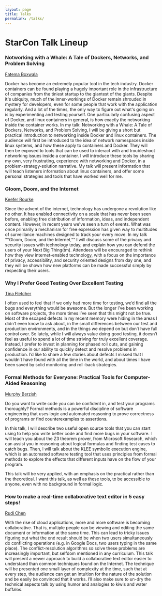 ```yaml
---
layout: page
title: Talks
permalink: /talks/
---
```


<div class="pretty-links">

# StarCon Talk Lineup

### Notworking with a Whale: A Tale of Dockers, Networks, and Problem Solving

[Fatema Boxwala](/speakers#fatema-boxwala)

<p class="abstract">
Docker has become an extremely popular tool in the tech industry. Docker containers can be found playing a hugely important role in the infrastructure of companies from the tiniest startup to the giantest of the giants. Despite it's ubiquity, much of the inner-workings of Docker remain shrouded in mystery for developers, even for some people that work with the application regularly.  And a lot of the times, the only way to figure out what's going on is by experimenting and testing yourself. One particularly confusing aspect of Docker, and linux containers in general, is how exactly the networking inside the container works. In my talk: Notworking with a Whale: A Tale of Dockers, Networks, and Problem Solving, I will be giving a short but practical introduction to networking inside Docker and linux containers. The audience will first be introduced to the idea of network namespaces inside linux systems, and how these apply to containers and Docker. They will then be exposed to tools that can be used to interact with and troubleshoot networking issues inside a container. I will introduce these tools by sharing my own, very frustrating, experience with networking and Docker, in a problem-strategy-solution narrative. My talk will present information that will teach listeners information about linux containers, and offer some personal strategies and tools that have worked well for me.
</p>


### Gloom, Doom, and the Internet

[Keefer Rourke](/speakers#keefer-rourke)

<p class="abstract">
Since the advent of the internet, technology has undergone a revolution like no other. It has enabled connectivity on a scale that has never been seen before, enabling free distribution of information, ideas, and independent content. However, in recent years we've seen a turn of events. What was once primarily a mechanism for free expression has given way to multitudes of surveillance machines designed to track your every move. In my talk ""Gloom, Doom, and the Internet,"" I will discuss some of the privacy and security issues with technology today, and explain how you can defend the users of your Next Big Thing(tm). Attendees will be encouraged to rethink how they view internet-enabled technology, with a focus on the importance of privacy, accessibility, and security oriented designs from day one, and they will be shown how new platforms can be made successful simply by respecting their users.
</p>

### Why I Prefer Good Testing Over Excellent Testing

[Tina Fletcher](/speakers#tina-fletcher)

<p class="abstract">
I often used to feel that if we only had more time for testing, we’d find all the bugs and everything would be awesome. But the longer I’ve been working on software projects, the more times I’ve seen that this might not be true. Most of the escaped defects in my recent memory were hiding in the areas I didn’t even know to ask about, in the small differences between our test and production environments, and in the things we depend on but don’t have full control over. So lately, while I will always value doing good testing, it doesn’t feel as useful to spend a lot of time striving for truly excellent coverage. Instead, I prefer to invest in planning for phased roll outs, and gaining confidence in our ability to quickly detect and resolve problems in production. I’d like to share a few stories about defects I missed that I wouldn’t have found with all the time in the world, and about times I have been saved by solid monitoring and roll-back strategies.
</p>

### Formal Methods for Everyone: Practical Tools for Computer-Aided Reasoning

[Murphy Berzish](/speakers#murphy-berzish)

<p class="abstract">
Do you want to write code you can be confident in, and test your programs thoroughly? Formal methods is a powerful discipline of software engineering that uses logic and automated reasoning to prove correctness of programs or find counterexamples to assertions.

In this talk, I will describe two useful open source tools that you can start using to help you write better code and find more bugs in your software. I will teach you about the Z3 theorem prover, from Microsoft Research, which can assist you in reasoning about logical formulas and finding test cases to catch bugs. Then, I will talk about the KLEE symbolic execution engine, which is an automated software testing tool that uses principles from formal methods to explore the effects that different inputs have on the flow of your program.

This talk will be very applied, with an emphasis on the practical rather than the theoretical. I want this talk, as well as these tools, to be accessible to anyone, even with no background in formal logic.
</p>


### How to make a real-time collaborative text editor in 5 easy steps!

[Rudi Chen](/speakers#rudi-chen)

<p class="abstract">
With the rise of cloud applications, more and more software is becoming collaborative. That is, multiple people can be viewing and editing the same document or information at the same time. This can lead to tricky issues figuring out what the end result should be when two users simultaneously do conflicting operations (e.g. in Google Docs, two users typing in the same place). The conflict-resolution algorithms so solve these problems are increasingly important, but selfdom mentioned in any curriculum. This talk will present a newer approach to build a collaborative text editor easier to understand than common techniques found on the Internet. The technique will be presented one small layer of complexity at the time, such that at every step, the audience can get an intuition for the nature of the solution and be easily be convinced that it works. I’ll also make sure to un-dry the technical aspects talk by using humor and analogies to kiwis and water buffalos.
</p>
